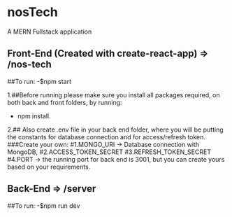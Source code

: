 # nosTech

A MERN Fullstack application

## Front-End (Created with create-react-app) => /nos-tech
 
   ##To run:
   -$npm start
   
1.##Before running please make sure you install all packages required, 
  on both back and front folders, by running:
  - npm install.

2.## Also create .env file in your back end folder, where you will be putting 
     the constants for database connection and for access/refresh token.
     ###Create your own:
     #1.MONGO_URI -> Database connection with MongoDB,
     #2.ACCESS_TOKEN_SECRET
     #3.REFRESH_TOKEN_SECRET
     #4.PORT -> the running port for back end is 3001, but you can create yours based on your requirements.
 
## Back-End => /server

   ##To run:
   -$npm run dev
